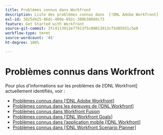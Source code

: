 ```yaml
---
title: Problèmes connus dans Workfront
description: Liste des problèmes connus dans  [!DNL Adobe Workfront]
exl-id: 3825d425-06dc-409e-892c-300b389ddc73
feature: Get Started with Workfront
source-git-commit: 3fc4113912e77913f5c89013913cf5d85931c5e0
workflow-type: tm+mt
source-wordcount: '45'
ht-degree: 100%

---
```


# Problèmes connus dans Workfront

Pour plus d’informations sur les problèmes de [!DNL Workfront] actuellement identifiés, voir :

* [Problèmes connus dans  [!DNL Adobe Workfront]](newworkfrontexperience.md)
* [Problèmes connus dans les épreuves de  [!DNL Workfront] ](workfrontproof.md)
* [Problèmes connus dans Workfront Fusion](workfrontfusion.md)
* [Problèmes connus dans  [!DNL Workfront Goals]](workfrontgoals.md)
* [Problèmes connus dans l’application mobile  [!DNL Workfront] ](workfrontmobile.md)
* [Problèmes connus dans  [!DNL Workfront Scenario Planner]](workfrontscenarioplanner.md)
